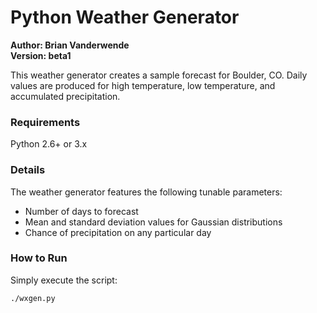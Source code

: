 # Python Weather Generator

**Author: Brian Vanderwende**  
**Version: beta1**

This weather generator creates a sample forecast for Boulder, CO. Daily values are produced for high temperature, low temperature, and accumulated precipitation.

### Requirements

Python 2.6+ or 3.x

### Details

The weather generator features the following tunable parameters:

+ Number of days to forecast
+ Mean and standard deviation values for Gaussian distributions
+ Chance of precipitation on any particular day

### How to Run

Simply execute the script:

```
./wxgen.py
```
